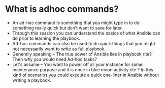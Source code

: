 # What is adhoc commands?
- An ad-hoc command is something that you might type in to do something really quick but don’t want to save for later.
- Through this session you can understand the basics of what Ansible can do prior to learning the playbook.
- Ad-hoc commands can also be used to do quick things that you might not necessarily want to write as full playbook.
- Generally speaking – The true power of Ansible lies in playbook rite? Then why you would need Ad-hoc tasks?
- Let's assume – You want to power off all your instance for some maintenance purpose and it is once in blue moon activity rite ? In this kind of scenarios you could execute a quick one-liner in Ansible without writing a playbook.
